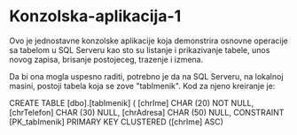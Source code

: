 # Konzolska-aplikacija-1
Ovo je jednostavne konzolske aplikacije koja demonstrira osnovne operacije sa tabelom u SQL Serveru kao sto su listanje i prikazivanje tabele, unos novog zapisa, brisanje postojeceg, trazenje i izmena.

Da bi ona mogla uspesno raditi, potrebno je da na SQL Serveru, na lokalnoj masini, postoji tabela koja se zove "tabImenik". Kod za njeno kreiranje je:

CREATE TABLE [dbo].[tabImenik] (
    [chrIme]     CHAR (20) NOT NULL,
    [chrTelefon] CHAR (30) NULL,
    [chrAdresa]  CHAR (50) NULL,
    CONSTRAINT [PK_tabImenik] PRIMARY KEY CLUSTERED ([chrIme] ASC)
